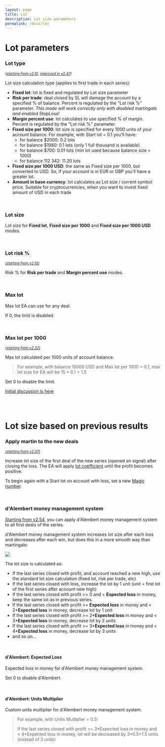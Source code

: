 ```yaml
---
layout: page
title: Lot
description: Lot size parameters
permalink: /docs/lot
---
```


# Lot parameters

### Lot type

<sup>*([starting from v2.10](/docs/versions-history#20200518-210), [improved in v2.47](/docs/versions-history#20220520-247))*</sup>

Lot size calculation type (applies to first trade in each series): <br/>
* **Fixed lot**: lot is fixed and regulated by Lot size parameter
* **Risk per trade**: deal closed by SL will damage the account by a specified % of balance. Percent is regulated by the "Lot risk %" parameter.
  _This mode will work correctly only with  disabled martingale and enabled StopLoss!_
* **Margin percent use**: lot calculates to use specified % of margin. Percent is regulated by the "Lot risk %" parameter.
* **Fixed size per 1000**: lot size is specified for every 1000 units of your account balance. For example, with Start lot = 0.1 you’ll have: <br/>
  - for balance $2000: 0.2 lots
  - for balance $1980: 0.1 lots (only 1 full thousand is available)
  - for balance $700: 0.01 lots (min lot used because balance size < 1000)
  - for balance 112 342: 11.20 lots
* **Fixed size per 1000 USD**: the same as Fixed size per 1000, but converted to USD. So, if your account is in EUR or GBP you’ll have a greater lot.
* **Amount in base currency**: lot calculates as Lot size / current symbol price. Suitable for cryptocurrencies, when you want to invest fixed amount of USD in each trade

<br />

### Lot size

Lot size for **Fixed lot**, **Fixed size per 1000** and **Fixed size per 1000 USD** modes.

<br />

### Lot risk %

<sup>[*(starting from v2.10)*](/docs/versions-history#20200518-210)</sup>

Risk % for **Risk per trade** and **Margin percent use** modes.

<br />

### Max lot

Max lot EA can use for any deal.

If 0, the limit is disabled.

<br />

### Max lot per 1000

<sup>[*(starting from v2.32)*](/docs/versions-history#20210605-232)</sup>

Max lot calculated per 1000 units of account balance.

> For example, with balance 15000 USD and Max lot per 1000 = 0.1, max lot size for EA will be 15 * 0.1 = 1.5

Set 0 to disable the limit.

[Initial discussion is here](https://communitypowerea.userecho.com/en/communities/1/topics/196-max-lot-option-max-lot-per-1000)

<br />
<br />

# Lot size based on previous results

### Apply martin to the new deals

<sup>[*(starting from v2.07)*](/docs/versions-history#20200504-207)</sup>

Increase lot size of the first deal of the new series (opened on signal) after closing the loss. The EA will apply [lot coefficient](/docs/martingale#lot-coefficient--adding--x0) until the profit becomes positive.

To begin again with a Start lot on account with loss, set a new [Magic number](/docs/main-parameters#expert-id).

<br />

### d'Alembert money management system

[Starting from v2.54](/docs/versions-history#20230427-0706-254), you can apply d'Alembert money management system to all first deals of the series.

d'Alembert money management system increases lot size after each loss and decreases after each win, but does this in a more smooth way than martingale:

![]({{site.baseurl}}/assets/img/docs/dAlambert1.png)

The lot size is calculated as:
 * If the last series closed with profit, and account reached a new high, use the standard lot size calculation (fixed lot, risk per trade, etc)
 * If the last series closed with loss, increase the lot by 1 unit (unit = first lot of the first series after account new high)
 * If the last series closed with profit >= 0 and < **Expected loss** in money, keep the same lot as in previous series.
 * If the last series closed with profit >= **Expected loss** in money and < 2\***Expected loss** in money, decrease lot by 1 unit
 * If the last series closed with profit >= 2\***Expected loss** in money and < 3\***Expected loss** in money, decrease lot by 2 units
 * If the last series closed with profit >= 3\***Expected loss** in money and < 4\***Expected loss** in money, decrease lot by 3 units
 * and so on...

<br />

#### d'Alembert: Expected Loss

Expected loss in money for d'Alembert money management system.

Set 0 to disable d'Alembert.

<br />

#### d'Alembert: Units Multiplier

Custom units multiplier for d'Alembert money management system.

> For example, with Units Multiplier = 0.5:
> 
> If the last series closed with profit >= 3\*Expected loss in money and < 4\*Expected loss in money, lot will be decreased by 3\*0.5=1.5 units (instead of 3 units)
